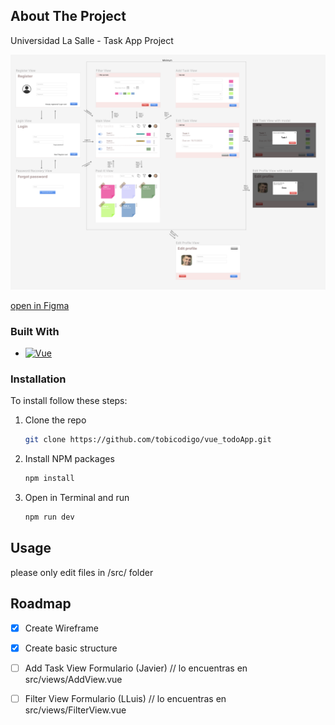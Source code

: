 
<!-- ABOUT THE PROJECT -->
## About The Project

Universidad La Salle - Task App Project

[![Product Name Screen Shot][product-screenshot]][Figma-url]

[open in Figma][Figma-url]


### Built With

* [![Vue][Vue.js]][Vue-url]



### Installation

To install follow these steps:

1. Clone the repo
   ```sh
   git clone https://github.com/tobicodigo/vue_todoApp.git
   ```
2. Install NPM packages
   ```sh
   npm install
   ```
3. Open in Terminal and run
   ```sh
   npm run dev
   ```




<!-- USAGE EXAMPLES -->
## Usage

please only edit files in /src/ folder



<!-- ROADMAP -->
## Roadmap

- [x] Create Wireframe
- [x] Create basic structure
- [ ] Add Task View Formulario (Javier)  // lo encuentras en src/views/AddView.vue
- [ ] Filter View Formulario (LLuis)  // lo encuentras en src/views/FilterView.vue



<!-- MARKDOWN LINKS & IMAGES -->
[product-screenshot]: figma.png
[Vue.js]: https://img.shields.io/badge/Vue.js-35495E?style=for-the-badge&logo=vuedotjs&logoColor=4FC08D
[Vue-url]: https://vuejs.org/
[Figma-url]: https://www.figma.com/file/BX5I9TkSCGDfPRFjv4IIUm/La-Salle?type=design&node-id=0%3A1&mode=design&t=eOF3BVwBx8I1iHft-1